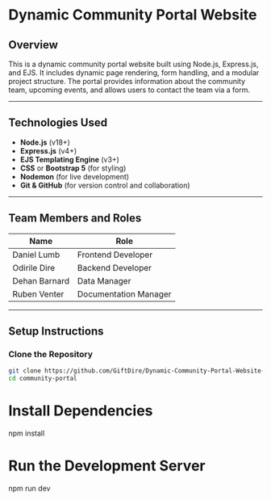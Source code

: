 # Dynamic Community Portal Website

## Overview
This is a dynamic community portal website built using Node.js, Express.js, and EJS. It includes dynamic page rendering, form handling, and a modular project structure. The portal provides information about the community team, upcoming events, and allows users to contact the team via a form.

---

## Technologies Used
- **Node.js** (v18+)
- **Express.js** (v4+)
- **EJS Templating Engine** (v3+)
- **CSS** or **Bootstrap 5** (for styling)
- **Nodemon** (for live development)
- **Git & GitHub** (for version control and collaboration)

---

##  Team Members and Roles
| Name            | Role                 |
|-----------------|----------------------|
| Daniel Lumb     | Frontend Developer   |
| Odirile Dire    | Backend Developer    |
| Dehan Barnard   | Data Manager         |
| Ruben Venter    | Documentation Manager|

---

##  Setup Instructions

### Clone the Repository
```bash
git clone https://github.com/GiftDire/Dynamic-Community-Portal-Website-using-Node.js-Express-EJS
cd community-portal

```
# Install Dependencies
npm install

# Run the Development Server
npm run dev